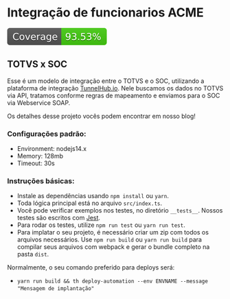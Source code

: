 # Integração de funcionarios ACME

![Coverage](coverage/badge.svg)
## TOTVS x SOC

Esse é um modelo de integração entre o TOTVS e o SOC, utilizando a plataforma de
integração [TunnelHub.io](https://tunnelhub.io).
Nele buscamos os dados no TOTVS via API, tratamos conforme regras de mapeamento e enviamos para o SOC via Webservice
SOAP.

Os detalhes desse projeto vocês podem encontrar em nosso blog!

### Configurações padrão:

* Environment: nodejs14.x
* Memory: 128mb
* Timeout: 30s

### Instruções básicas:

* Instale as dependências usando `npm install` ou `yarn`.
* Toda lógica principal está no arquivo `src/index.ts`.
* Você pode verificar exemplos nos testes, no diretório `__tests__`. Nossos testes são escritos
  com [Jest](https://www.npmjs.com/package/jest).
* Para rodar os testes, utilize `npm run test` ou `yarn run test`.
* Para implatar o seu projeto, é necessário criar um zip com todos os arquivos necessários. Use `npm run build`
  ou `yarn run build` para compilar seus arquivos com webpack e gerar o bundle completo na pasta `dist`.

Normalmente, o seu comando preferido para deploys será:

* `yarn run build && th deploy-automation --env ENVNAME --message "Mensagem de implantação"`
